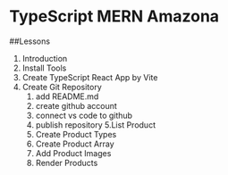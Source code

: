 # TypeScript MERN Amazona

##Lessons

1. Introduction
2. Install Tools
3. Create TypeScript React App by Vite
4. Create Git Repository
   1. add README.md
   2. create github account
   3. connect vs code to github
   4. publish repository
      5.List Product
   5. Create Product Types
   6. Create Product Array
   7. Add Product Images
   8. Render Products
